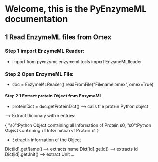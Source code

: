 # Welcome, this is the PyEnzymeML documentation

## 1 Read EnzymeML files from Omex

### Step 1 import EnzymeML Reader:

- import from pyenzyme.enzymeml.tools import EnzymeMLReader 

### Step 2 Open EnzymeML File:

- doc = EnzymeMLReader().readFromFile("Filename.omex", omex=True)

#### Step 2.1 Extract protein Object from EnzymeML

- proteinDict = doc.getProteinDict() --> calls the protein Python object

--> Extract Dicionary with n entries:

{
    "s0":Python Object containing all Information of Protein s0,
    "s0":Python Object containing all Information of Protein s1
}

- Extractin information of the Object

Dict[id].getName() --> extracts name
Dict[id].getId() --> extracts id
Dict[id].getUnit() --> extract Unit
...




